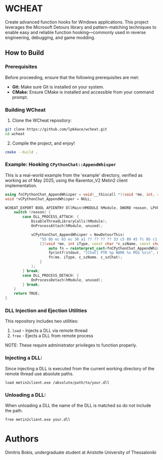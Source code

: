 ﻿# WCHEAT

Create advanced function hooks for Windows applications.
This project leverages the Microsoft Detours library and pattern-matching techniques to enable easy and 
reliable function hooking—commonly used in reverse engineering, debugging, and game modding.

## How to Build

### Prerequisites

Before proceeding, ensure that the following prerequisites are met:

- **Git:** Make sure Git is installed on your system.
- **CMake:** Ensure CMake is installed and accessible from your command prompt.

### Building WCheat

1. Clone the WCheat repository:

```bash
git clone https://github.com/lp64ace/wcheat.git
cd wcheat
```

2. Compile the project, and enjoy!

```bash
cmake --build .
```

### Example: Hooking `CPythonChat::AppendWhisper`

This is a real-world example from the 'example' directory, verified as working as of May 2025, using the Raventor_V2 Metin2 client implementation.

```cpp
using fnCPythonChat_AppendWhisper = void(__thiscall *)(void *me, int, const char *, const char *);
void *vCPythonChat_AppendWhisper = NULL;

WCHEAT_EXPORT BOOL APIENTRY DllMain(HMODULE hModule, DWORD reason, LPVOID unused) {
    switch (reason) {
        case DLL_PROCESS_ATTACH: {
            DisableThreadLibraryCalls(hModule);
            OnProcessAttach(hModule, unused);

            vCPythonChat_AppendWhisper = NewDetourThis(
                "55 8b ec 83 ec 30 a1 ?? ?? ?? ?? 33 c5 89 45 fc 8b c1 c7 45 f4",
                [](void *me, int iType, const char *c_szName, const char *c_szChat) -> void {
                    auto fn = reinterpret_cast<fnCPythonChat_AppendWhisper>(vCPythonChat_AppendWhisper);
                    fprintf(stdout, "[Chat] PTR %p NAME %s MSG %s\n", me, c_szName, c_szChat);
                    fn(me, iType, c_szName, c_szChat);
                }
            );
        } break;
        case DLL_PROCESS_DETACH: {
            OnProcessDetach(hModule, unused);
        } break;
    }
    return TRUE;
}
```

### DLL Injection and Ejection Utilities

This repository includes two utilities:

1. `load` - Injects a DLL via remote thread
2. `free` - Ejects a DLL from remote process

NOTE: These require administrator privileges to function properly.

### Injecting a DLL:

Since injecting a DLL is executed from the current working directory of the remote thread use absolute paths.
```
load metin2client.exe /absolute/path/to/your.dll
```

### Unloading a DLL:

When unloading a DLL the name of the DLL is matched so do not include the path.
```
free metin2client.exe your.dll
```

# Authors

Dimitris Bokis,
undergraduate student at Aristotle University of Thessaloniki
